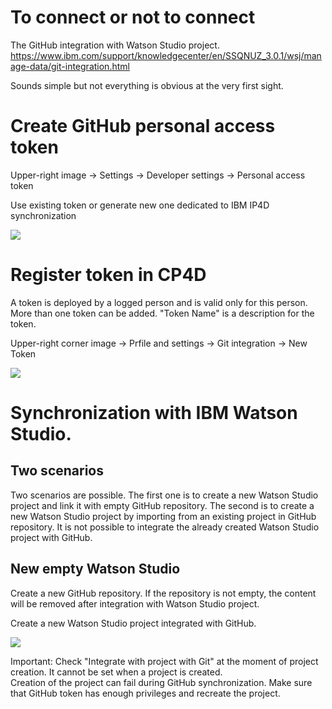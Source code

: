 # To connect or not to connect

The GitHub integration with Watson Studio project. <br>
https://www.ibm.com/support/knowledgecenter/en/SSQNUZ_3.0.1/wsj/manage-data/git-integration.html<br>

Sounds simple but not everything is obvious at the very first sight.

# Create GitHub personal access token

Upper-right image -> Settings -> Developer settings -> Personal access token

Use existing token or generate new one dedicated to IBM IP4D synchronization

![](https://github.com/stanislawbartkowski/CP4D/blob/main/img/Zrzut%20ekranu%20z%202020-11-17%2022-37-02.png)

# Register token in CP4D

A token is deployed by a logged person and is valid only for this person. More than one token can be added. "Token Name" is a description for the token.

Upper-right corner image -> Prfile and settings -> Git integration -> New Token

![](https://github.com/stanislawbartkowski/CP4D/blob/main/img/Zrzut%20ekranu%20z%202020-11-17%2022-49-28.png)

# Synchronization with IBM Watson Studio.

## Two scenarios

Two scenarios are possible. The first one is to create a new Watson Studio project and link it with empty GitHub repository. The second is to create a new Watson Studio project by importing from an existing project in GitHub repository. It is not possible to integrate the already created Watson Studio project with GitHub.

## New empty Watson Studio 

Create a new GitHub repository. If the repository is not empty, the content will be removed after integration with Watson Studio project.

Create a new Watson Studio project integrated with GitHub.

![](https://github.com/stanislawbartkowski/CP4D/blob/main/img/Zrzut%20ekranu%20z%202020-11-17%2023-01-07.png)

Important: Check "Integrate with project with Git" at the moment of project creation. It cannot be set when a project is created.<br>
Creation of the project can fail during GitHub synchronization. Make sure that GitHub token has enough privileges and recreate the project.

